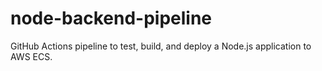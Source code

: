 # node-backend-pipeline
GitHub Actions pipeline to test, build, and deploy a Node.js application to AWS ECS.
